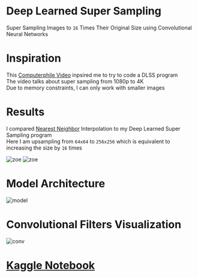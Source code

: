 # Deep Learned Super Sampling
Super Sampling Images to ```16``` Times Their Original Size using Convolutional Neural Networks <br/>

# Inspiration
This [Computerphile Video](https://www.youtube.com/watch?v=_DPRt3AcUEY) inpsired me to try to code a DLSS program <br/>
The video talks about super sampling from 1080p to 4K <br/>
Due to memory constraints, I can only work with smaller images

# Results
I compared [Nearest Neighbor](https://pillow.readthedocs.io/en/3.1.x/reference/Image.html#PIL.Image.Image.resize) Interpolation to my Deep Learned Super Sampling program <br/>
Here I am upsampling from ```64x64``` to ```256x256``` which is equivalent to increasing the size by ```16``` times

![zoe](https://raw.githubusercontent.com/vee-upatising/DLSS/master/Results/zoe.gif)
![zoe](https://raw.githubusercontent.com/vee-upatising/DLSS/master/Results/zoe2.gif)

# Model Architecture
![model](https://raw.githubusercontent.com/vee-upatising/DLSS/master/Results/model.png)

# Convolutional Filters Visualization
![conv](https://raw.githubusercontent.com/vee-upatising/DLSS/master/Results/conv.png)

# [Kaggle Notebook](https://www.kaggle.com/function9/deep-learned-super-sampling)
